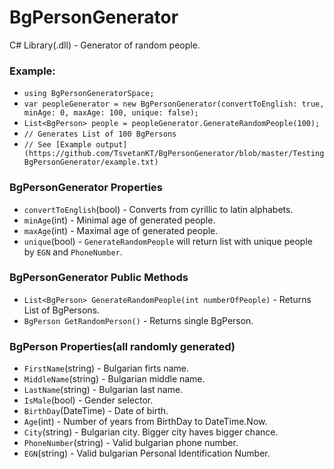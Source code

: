 BgPersonGenerator
=================
C# Library(.dll) - Generator of random people.


### Example:
*	`using BgPersonGeneratorSpace;`
*	`var peopleGenerator = new BgPersonGenerator(convertToEnglish: true, minAge: 0, maxAge: 100, unique: false);`
*	`List<BgPerson> people = peopleGenerator.GenerateRandomPeople(100);`
*	`// Generates List of 100 BgPersons`
*	`// See [Example output](https://github.com/TsvetanKT/BgPersonGenerator/blob/master/TestingBgPersonGenerator/example.txt)`

### BgPersonGenerator Properties
*	`convertToEnglish`(bool) - Converts from cyrillic to latin alphabets.
*	`minAge`(int) - Minimal age of generated people.
*	`maxAge`(int) - Maximal age of generated people.
*	`unique`(bool) - `GenerateRandomPeople` will return list with unique people by `EGN` and `PhoneNumber`.

### BgPersonGenerator Public Methods
*	`List<BgPerson> GenerateRandomPeople(int numberOfPeople)` - Returns List of BgPersons.
*	`BgPerson GetRandomPerson()` - Returns single BgPerson.

### BgPerson Properties(all randomly generated)
*	`FirstName`(string) - Bulgarian firts name.
*	`MiddleName`(string) - Bulgarian middle name.
*	`LastName`(string) - Bulgarian last name.
*	`IsMale`(bool) - Gender selector.
*	`BirthDay`(DateTime) - Date of birth.
*	`Age`(int) - Number of years from BirthDay to DateTime.Now.
*	`City`(string) - Bulgarian city. Bigger city haves bigger chance.
*	`PhoneNumber`(string) - Valid bulgarian phone number.
*	`EGN`(string) - Valid bulgarian Personal Identification Number.